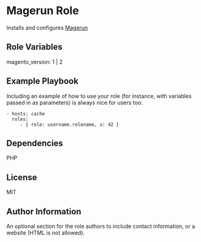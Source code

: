 Magerun Role
=========

Installs and configures [Magerun](http://magerun.net/)


Role Variables
--------------

magento_version: 1 | 2


Example Playbook
----------------

Including an example of how to use your role (for instance, with variables passed in as parameters) is always nice for users too:

    - hosts: cache
      roles:
         - { role: username.rolename, x: 42 }

Dependencies
------------
PHP


License
-------

MIT

Author Information
------------------

An optional section for the role authors to include contact information, or a website (HTML is not allowed).

